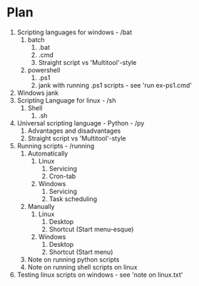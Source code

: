 # Plan

1. Scripting languages for windows - /bat  
   1. batch  
      1. .bat  
      2. .cmd  
      3. Straight script vs 'Multitool'-style  
   2. powershell  
      1. .ps1  
      2. jank with running .ps1 scripts - see 'run ex-ps1.cmd'  
2. Windows jank  
3. Scripting Language for linux - /sh  
   1. Shell  
      1. .sh  
4. Universal scripting language - Python - /py  
   1. Advantages and disadvantages  
   2. Straight script vs 'Multitool'-style  
5. Running scripts - /running  
   1. Automatically  
      1. Linux  
         1. Servicing  
         2. Cron-tab  
      2. Windows  
         1. Servicing  
         2. Task scheduling  
   2. Manually  
      1. Linux  
         1. Desktop  
         2. Shortcut (Start menu-esque)  
      2. Windows  
         1. Desktop  
         2. Shortcut (Start menu)  
   3. Note on running python scripts  
   4. Note on running shell scripts on linux  
6. Testing linux scripts on windows - see 'note on linux.txt'  
